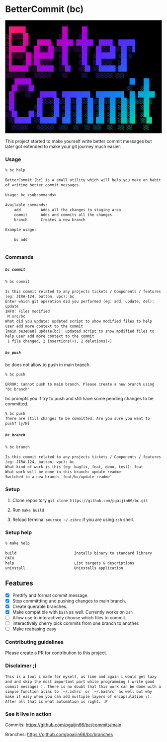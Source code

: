 # BetterCommit (bc)

![better-commit](assets/banner.png)

This project started to make yourself write better commit messages but later got extended to make your git journey much easier.

### Usage

```
% bc help

BetterCommit (bc) is a small utility which will help you make an habit of writing better commit messages.

Usage: bc <subcommands>

Available commands:
    add         Adds all the changes to staging area
    commit      Adds and commits all the changes
    branch      Creates a new branch

Example usage:

    bc add


```

### Commands

##### `bc commit`
```
% bc commit

Is this commit related to any projects tickets / Components / features (eg: JIRA-124, button, vpc): bc
Enter which git operation did you performed (eg: add, update, del): update
INFO: Files modified
 M src/bc
What did you update: updated script to show modified files to help user add more context to the commit
[main be3e6a8] update(bc): updated script to show modified files to help user add more context to the commit
 1 file changed, 2 insertions(+), 2 deletions(-)
```

##### `bc push`

bc does not allow to push in main branch.
```
% bc push

ERROR: Cannot push to main branch. Please create a new branch using "bc branch"
```

bc prompts you if try to push and still have some pending changes to be committed.

```
% bc push
There are still changes to be committed. Are you sure you want to push? [y/N]

```

##### `bc branch`
```
% bc branch

Is this commit related to any projects tickets / Components / features (eg: JIRA-124, button, vpc): bc
What kind of work is this (eg: bugfix, feat, demo, test): feat
What work will be done in this branch: update readme
Switched to a new branch 'feat/bc/update-readme'
```

### Setup

1. Clone repository `git clone https://github.com/pgaijin66/bc.git`

2. Run `make build`

3. Reload terminal `sournce ~/.zshrc` if you are using `zsh` shell.


### Setup help
```
% make help

build                          Installs binary to standard library PATH
help                           List targets & descriptions
uninstall                      Uninstalls application
```


## Features

- [X] Prettify and format commit message.
- [X] Stop committting and pushing changes to main branch.
- [X] Create querable branches.
- [X] Make compatible with `bash` as well. Currently works on `zsh` 
- [ ] Allow use to interactively choose which files to commit.
- [ ] interactively cherry pick commits from one branch to another.
- [ ] Make reabasing easy

### Contributing guidelines

Please create a PR for contribution to this project.

### Disclaimer ;)

```
This is a tool i made for myself, as time and again i would get lazy and and skip the most important part while programming ( write good commit messages ). There is no doubt that this work can be done with a simple function alias to `~/.zshrc` or `~/.bashrc` as well but why make it easy when you can add multiple layers of encapsulation ;). After all that is what automation is right. :P 
```


### See it live in action

Commits: https://github.com/pgaijin66/bc/commits/main

Branches: https://github.com/pgaijin66/bc/branches